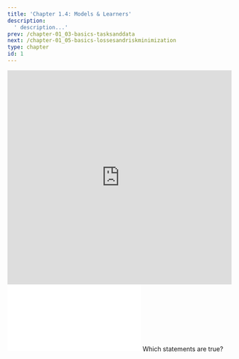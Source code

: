 ```yaml
---
title: 'Chapter 1.4: Models & Learners'
description:
  ' description...'
prev: /chapter-01_03-basics-tasksanddata
next: /chapter-01_05-basics-lossesandriskminimization
type: chapter
id: 1
---
```



<exercise id="1" title="Video Lecture">
<iframe width="100%" height="480" src="https://www.youtube.com/embed/UW1E4xO0hJQ" frameborder="0" allow="accelerometer; autoplay; encrypted-media; gyroscope; picture-in-picture" allowfullscreen></iframe>
</exercise>



<exercise id="2" title="Slides">
<object data="pdfs/1/slides-basics-learners.pdf" type="application/pdf" style="width:100%;height:480px">
    <embed src="pdfs/1/slides-basics-learners.pdf" type="application/pdf" />
</object>
</exercise>



<exercise id="3" title="Quiz">
Which statements are true?
<choice>
<opt text="We use the terms 'model' and 'hypothesis' synonymously." correct="true">
</opt>
<opt text="We use the terms 'learner' and 'inducer' synonymously." correct="true">
</opt>
<opt text="We use the terms 'model' and 'learner' synonymously.">
</opt>
<opt text="A learner takes the data set, does some computations on it and returns the model." correct="true">
</opt>
</choice>
</exercise>


